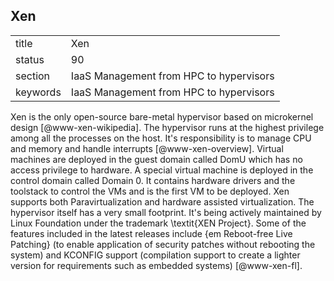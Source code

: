 ## Xen


|          |                                         |
| -------- | --------------------------------------- |
| title    | Xen                                     | 
| status   | 90                                      |
| section  | IaaS Management from HPC to hypervisors |
| keywords | IaaS Management from HPC to hypervisors |



Xen is the only open-source bare-metal hypervisor based on microkernel
design [@www-xen-wikipedia]. The hypervisor runs at the highest
privilege among all the processes on the host. It's responsibility is
to manage CPU and memory and handle
interrupts [@www-xen-overview]. Virtual machines are deployed in
the guest domain called DomU which has no access privilege to
hardware. A special virtual machine is deployed in the control domain
called Domain 0. It contains hardware drivers and the toolstack to
control the VMs and is the first VM to be deployed. Xen supports both
Paravirtualization and hardware assisted virtualization. The
hypervisor itself has a very small footprint. It's being actively
maintained by Linux Foundation under the trademark \textit{XEN
  Project}. Some of the features included in the latest releases
include {em Reboot-free Live Patching} (to enable application of
security patches without rebooting the system) and KCONFIG support
(compilation support to create a lighter version for requirements such
as embedded systems) [@www-xen-fl].
          
